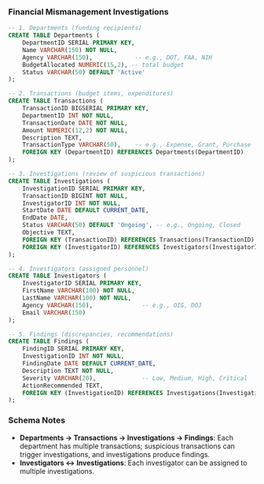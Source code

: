 ### Financial Mismanagement Investigations

```sql
-- 1. Departments (funding recipients)
CREATE TABLE Departments (
    DepartmentID SERIAL PRIMARY KEY,
    Name VARCHAR(150) NOT NULL,
    Agency VARCHAR(150),            -- e.g., DOT, FAA, NIH
    BudgetAllocated NUMERIC(15,2), -- total budget
    Status VARCHAR(50) DEFAULT 'Active'
);

-- 2. Transactions (budget items, expenditures)
CREATE TABLE Transactions (
    TransactionID BIGSERIAL PRIMARY KEY,
    DepartmentID INT NOT NULL,
    TransactionDate DATE NOT NULL,
    Amount NUMERIC(12,2) NOT NULL,
    Description TEXT,
    TransactionType VARCHAR(50),    -- e.g., Expense, Grant, Purchase
    FOREIGN KEY (DepartmentID) REFERENCES Departments(DepartmentID)
);

-- 3. Investigations (review of suspicious transactions)
CREATE TABLE Investigations (
    InvestigationID SERIAL PRIMARY KEY,
    TransactionID BIGINT NOT NULL,
    InvestigatorID INT NOT NULL,
    StartDate DATE DEFAULT CURRENT_DATE,
    EndDate DATE,
    Status VARCHAR(50) DEFAULT 'Ongoing', -- e.g., Ongoing, Closed
    Objective TEXT,
    FOREIGN KEY (TransactionID) REFERENCES Transactions(TransactionID),
    FOREIGN KEY (InvestigatorID) REFERENCES Investigators(InvestigatorID)
);

-- 4. Investigators (assigned personnel)
CREATE TABLE Investigators (
    InvestigatorID SERIAL PRIMARY KEY,
    FirstName VARCHAR(100) NOT NULL,
    LastName VARCHAR(100) NOT NULL,
    Agency VARCHAR(150),              -- e.g., OIG, DOJ
    Email VARCHAR(150)
);

-- 5. Findings (discrepancies, recommendations)
CREATE TABLE Findings (
    FindingID SERIAL PRIMARY KEY,
    InvestigationID INT NOT NULL,
    FindingDate DATE DEFAULT CURRENT_DATE,
    Description TEXT NOT NULL,
    Severity VARCHAR(20),             -- Low, Medium, High, Critical
    ActionRecommended TEXT,
    FOREIGN KEY (InvestigationID) REFERENCES Investigations(InvestigationID)
);
```

### **Schema Notes**

- **Departments → Transactions → Investigations → Findings**:
   Each department has multiple transactions; suspicious transactions can trigger investigations, and investigations produce findings.
- **Investigators ↔ Investigations**:
   Each investigator can be assigned to multiple investigations.